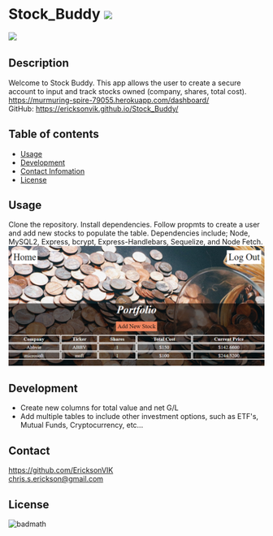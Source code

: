 
  # Stock_Buddy ![](https://img.shields.io/github/languages/count/EricksonVIK/Stock_Buddy)

  ![](https://img.shields.io/github/languages/top/EricksonVIK/Stock_Buddy)

  ## Description 
  Welcome to Stock Buddy. This app allows the user to create a secure account to input and track stocks owned (company, shares, total cost).  
  https://murmuring-spire-79055.herokuapp.com/dashboard/ </br>
  GitHub: https://ericksonvik.github.io/Stock_Buddy/

  ## Table of contents
  - [Usage](#usage)
  - [Development](#development)
  - [Contact Infomation](#contact)
  - [License](#license)

  ## Usage
  Clone the repository. Install dependencies. Follow propmts to create a user and add new stocks to populate the table.
  Dependencies include; Node, MySQL2, Express, bcrypt, Express-Handlebars, Sequelize, and Node Fetch.
![](public/assets/pictures/Screenshot%202022-09-19%20203131.png)
  ## Development
  - Create new columns for total value and net G/L
  - Add multiple tables to include other investment options, such as ETF's, Mutual Funds, Cryptocurrency, etc...
  

  ## Contact 
  https://github.com/EricksonVIK </br>
  [chris.s.erickson@gmail.com](mailto:chris.s.erickson@gmail.com) </br>
  

  ## License
  ![badmath](https://img.shields.io/github/license/EricksonVIK/Stock_Buddy)
  

